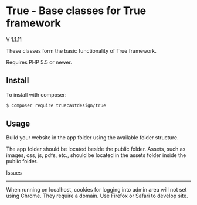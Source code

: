 True - Base classes for True framework
=======================================
V 1.1.11

These classes form the basic functionality of True framework.


Requires PHP 5.5 or newer.

Install
-------

To install with composer:

```sh
$ composer require truecastdesign/true
```

Usage
-----

Build your website in the app folder using the available folder structure. 

The app folder should be located beside the public folder. Assets, such as images, css, js, pdfs, etc., should be located in the assets folder inside the public folder.

Issues
_____

When running on localhost, cookies for logging into admin area will not set using Chrome. They require a domain. Use Firefox or Safari to develop site. 


